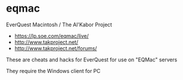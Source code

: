 eqmac
=====

EverQuest Macintosh / The Al'Kabor Project

* https://lp.soe.com/eqmac/live/
* http://www.takproject.net/
* http://www.takproject.net/forums/

These are cheats and hacks for EverQuest
for use on "EQMac" servers

They require the Windows client for PC

